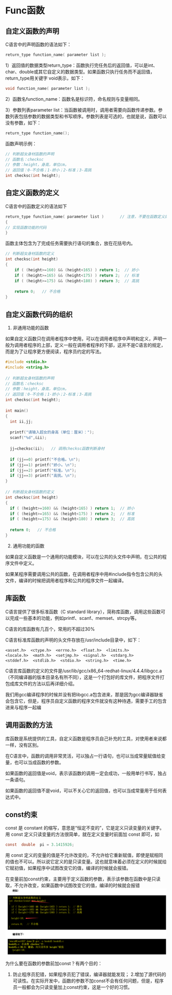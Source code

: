# Func函数

## 自定义函数的声明
C语言中的声明函数的语法如下：
```c
return_type function_name( parameter list );
```
1）返回值的数据类型return_type：函数执行完任务后的返回值，可以是int、char、double或其它自定义的数据类型。如果函数只执行任务而不返回值，return_type用关键字 void表示，如下：
```c
void function_name( parameter list );
```
2）函数名function_name：函数名是标识符，命名规则与变量相同。

3）参数列表parameter list：当函数被调用时，调用者需要向函数传递参数。参数列表包括参数的数据类型和书写顺序。参数列表是可选的，也就是说，函数可以没有参数，如下：
```c
return_type function_name();
```

函数声明示例：
```c
// 判断超女身材函数的声明
// 函数名：checksc
// 参数：height，身高，单位cm。
// 返回值：0-不合格；1-娇小；2-标准；3-高挑
int checksc(int height);
```

## 自定义函数的定义
C语言中的函数定义的语法如下
```c
return_type function_name( parameter list )       // 注意，不要在函数定义的最后加分号。
{
// 实现函数功能的代码
}
```

函数主体包含为了完成任务需要执行语句的集合，放在花括号内。
```c
// 判断超女身材函数的定义
int checksc(int height)
{
    if ( (height>=160) && (height<165) ) return 1;  // 娇小
    if ( (height>=165) && (height<175) ) return 2;  // 标准
    if ( (height>=175) && (height<180) ) return 3;  // 高挑
    
    return 0;   // 不合格
}
```

## 自定义函数代码的组织


1. 非通用功能的函数

如果自定义函数只在调用者程序中使用，可以在调用者程序中声明和定义，声明一般为调用者程序的上部，定义一般在调用者程序的下部，这并不是C语言的规定，而是为了让程序更方便阅读，程序员约定的写法。
```c
#include <stdio.h>
#include <string.h>
 
// 判断超女身材函数的声明
// 函数名：checksc
// 参数：height，身高，单位cm。
// 返回值：0-不合格；1-娇小；2-标准；3-高挑
int checksc(int height);
 
int main()
{
  int ii,jj;
 
  printf("请输入超女的身高（单位：厘米）：");
  scanf("%d",&ii);
 
  jj=checksc(ii);   // 调用checksc函数判断身材
 
  if (jj==0) printf("不合格。\n");
  if (jj==1) printf("娇小。\n");
  if (jj==2) printf("标准。\n");
  if (jj==3) printf("高挑。\n");
}
 
// 判断超女身材函数的定义
int checksc(int height)
{
  if ( (height>=160) && (height<165) ) return 1;  // 娇小
  if ( (height>=165) && (height<175) ) return 2;  // 标准
  if ( (height>=175) && (height<180) ) return 3;  // 高挑
 
  return 0;   // 不合格
}
```

2. 通用功能的函数

如果自定义函数是一个通用的功能模块，可以在公共的头文件中声明，在公共的程序文件中定义。

如果某程序需要调用公共的函数，在调用者程序中用#include指令包含公共的头文件，编译的时候把调用者程序和公共的程序文件一起编译。


## 库函数
C语言提供了很多标准函数（C standard library），简称库函数，调用这些函数可以完成一些基本的功能，例如printf、scanf、memset、strcpy等。

C语言的库函数有几百个，常用的不超过30%

C语言标准库函数的声明的头文件存放在/usr/include目录中，如下：
```shell
<asset.h>  <ctype.h>  <errno.h>  <float.h>  <limits.h>
<locale.h>  <math.h>  <setjmp.h>  <signal.h>  <stdarg.h>
<stddef.h>  <stdlib.h>  <stdio.h>  <string.h>  <time.h>
```

C语言库函数的定义的文件是/usr/lib/gcc/x86_64-redhat-linux/4.4.4/libgcc.a（不同编译器的版本目录名有所不同），这是一个打包好的库文件，把程序文件打包成库文件的方法以后再详细介绍。

我们用gcc编译程序的时候并没有把libgcc.a包含进来，那是因为gcc编译器缺省会包含它，但是，程序员自定义函数的程序文件就没有这种待遇，需要手工的包含进来与程序一起编


## 调用函数的方法
库函数是系统提供的工具，自定义函数是程序员自己补充的工具，对使用者来说都一样，没有区别。

在C语言中，函数的调用非常灵活，可以独占一行语句，也可以当成常量赋值给变量，也可以当成函数的参数。

如果函数的返回值是void，表示该函数的调用一定会成功，一般用单行书写，独占一条语句。

如果函数的返回值不是void，可以不关心它的返回值，也可以当成常量用于任何表达式中。


## const约束
const 是 constant 的缩写，意思是“恒定不变的”，它是定义只读变量的关键字。用 const 定义只读变量的方法很简单，就在定义变量时前面加 const 即可，如
```c
const  double  pi = 3.1415926;
```
用 const 定义的变量的值是不允许改变的，不允许给它重新赋值，即使是赋相同的值也不可以。所以说它定义的是只读变量。这也就意味着必须在定义的时候就给它赋初值，如果程序中试图改变它的值，编译的时候就会报错。

在变量前加const约束，主要用于定义函数的参数，表示该参数在函数中是只读取，不允许改变，如果函数中试图改变它的值，编译的时候就会报错
![](.func_images/const_func.png)

为什么要在函数的参数前加const？有两个目的：

1. 防止程序员犯错，如果程序员犯了错误，编译器就能发现；
2.增加了源代码的可读性。在实际开发中，函数的参数不加const不会有任何问题，但是，程序员一般都会为只读变量加上const约束，这是一个好的习惯。